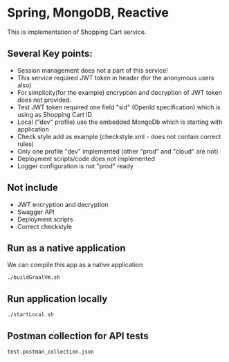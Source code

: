 # Spring, MongoDB, Reactive

This is implementation of Shopping Cart service.

## Several Key points:
- Session management does not a part of this service! 
- This service required JWT token in header (for the anonymous users also)
- For simplicity(for the example) encryption and decryption of JWT token does not provided.
- Test JWT token required one field "sid" (OpenId specification) which is using as Shopping Cart ID
- Local ("dev" profile) use the embedded MongoDb which is starting with application
- Check style add as example (checkstyle.xml - does not contain correct rules)
- Only one profile "dev" implemented (other "prod" and "cloud" are not) 
- Deployment scripts/code does not implemented 
- Logger configuration is not "prod" ready 

## Not include
- JWT encryption and decryption
- Swagger API
- Deployment scripts
- Correct checkstyle 

## Run as a native application
We can compile this app as a native application
```
./buildGraalVm.sh
```

## Run application locally
```
./startLocal.sh
```

## Postman collection for API tests
```
test.postman_collection.json
```